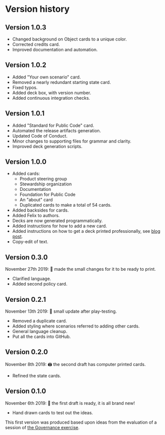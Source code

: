 # Version history

<!-- SPDX-License-Identifier: CC0-1.0 -->
<!-- SPDX-FileCopyrightText: 2020-2023 The Foundation for Public Code <info@publiccode.net> -->

## Version 1.0.3

* Changed background on Object cards to a unique color.
* Corrected credits card.
* Improved documentation and automation.

## Version 1.0.2

* Added "Your own scenario" card.
* Removed a nearly redundant starting state card.
* Fixed typos.
* Added deck box, with version number.
* Added continuous integration checks.

## Version 1.0.1

* Added "Standard for Public Code" card.
* Automated the release artifacts generation.
* Updated Code of Conduct.
* Minor changes to supporting files for grammar and clarity.
* Improved deck generation scripts.

## Version 1.0.0

* Added cards:
  * Product steering group
  * Stewardship organization
  * Documentation
  * Foundation for Public Code
  * An "about" card
  * Duplicated cards to make a total of 54 cards.
* Added backsides for cards.
* Added Felix to authors.
* Decks are now generated programmatically.
* Added instructions for how to add a new card.
* Added instructions on how to get a deck printed professionally, see [blog post](https://blog.publiccode.net/news/2022/09/15/printing-your-own-governance-game.html).
* Copy-edit of text.

## Version 0.3.0

November 27th 2019: 🌠 made the small changes for it to be ready to print.

* Clarified language.
* Added second policy card.

## Version 0.2.1

November 13th 2019: 🧹 small update after play-testing.

* Removed a duplicate card.
* Added styling where scenarios referred to adding other cards.
* General language cleanup.
* Put all the cards into GitHub.

## Version 0.2.0

November 8th 2019: 🖨️ the second draft has computer printed cards.

* Refined the state cards.

## Version 0.1.0

November 6th 2019: 🎉 the first draft is ready, it is all brand new!

* Hand drawn cards to test out the ideas.

This first version was produced based upon ideas from the evaluation of a session of [the Governance exercise](https://about.publiccode.net/activities/workshops/governance-exercise.html).
